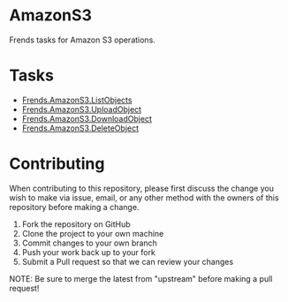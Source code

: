 # AmazonS3

Frends tasks for Amazon S3 operations.

# Tasks

- [Frends.AmazonS3.ListObjects](Frends.AmazonS3.ListObjects/README.md)
- [Frends.AmazonS3.UploadObject](Frends.AmazonS3.UploadObject/README.md)
- [Frends.AmazonS3.DownloadObject](Frends.AmazonS3.DownloadObject/README.md)
- [Frends.AmazonS3.DeleteObject](Frends.AmazonS3.DeleteObject/README.md)

# Contributing
When contributing to this repository, please first discuss the change you wish to make via issue, email, or any other method with the owners of this repository before making a change.

1. Fork the repository on GitHub
2. Clone the project to your own machine
3. Commit changes to your own branch
4. Push your work back up to your fork
5. Submit a Pull request so that we can review your changes

NOTE: Be sure to merge the latest from "upstream" before making a pull request!
